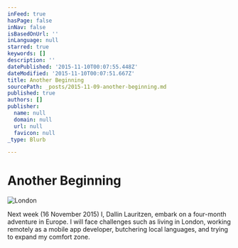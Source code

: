 ```yaml
---
inFeed: true
hasPage: false
inNav: false
isBasedOnUrl: ''
inLanguage: null
starred: true
keywords: []
description: ''
datePublished: '2015-11-10T00:07:55.448Z'
dateModified: '2015-11-10T00:07:51.667Z'
title: Another Beginning
sourcePath: _posts/2015-11-09-another-beginning.md
published: true
authors: []
publisher:
  name: null
  domain: null
  url: null
  favicon: null
_type: Blurb

---
```

# Another Beginning
![London](https://the-grid-user-content.s3-us-west-2.amazonaws.com/b28a2c12-aa2a-4155-afc6-9b6527a1c398.jpg)

Next week (16 November 2015) I, Dallin Lauritzen, embark on a four-month adventure in Europe. I will face challenges such as living in London, working remotely as a mobile app developer, butchering local languages, and trying to expand my comfort zone.